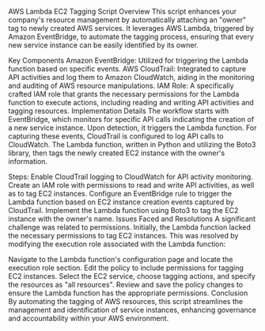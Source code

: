 AWS Lambda EC2 Tagging Script
Overview
This script enhances your company's resource management by automatically attaching an "owner" tag to newly created AWS services. It leverages AWS Lambda, triggered by Amazon EventBridge, to automate the tagging process, ensuring that every new service instance can be easily identified by its owner.

Key Components
Amazon EventBridge: Utilized for triggering the Lambda function based on specific events.
AWS CloudTrail: Integrated to capture API activities and log them to Amazon CloudWatch, aiding in the monitoring and auditing of AWS resource manipulations.
IAM Role: A specifically crafted IAM role that grants the necessary permissions for the Lambda function to execute actions, including reading and writing API activities and tagging resources.
Implementation Details
The workflow starts with EventBridge, which monitors for specific API calls indicating the creation of a new service instance. Upon detection, it triggers the Lambda function. For capturing these events, CloudTrail is configured to log API calls to CloudWatch. The Lambda function, written in Python and utilizing the Boto3 library, then tags the newly created EC2 instance with the owner's information.

Steps:
Enable CloudTrail logging to CloudWatch for API activity monitoring.
Create an IAM role with permissions to read and write API activities, as well as to tag EC2 instances.
Configure an EventBridge rule to trigger the Lambda function based on EC2 instance creation events captured by CloudTrail.
Implement the Lambda function using Boto3 to tag the EC2 instance with the owner's name.
Issues Faced and Resolutions
A significant challenge was related to permissions. Initially, the Lambda function lacked the necessary permissions to tag EC2 instances. This was resolved by modifying the execution role associated with the Lambda function:

Navigate to the Lambda function's configuration page and locate the execution role section.
Edit the policy to include permissions for tagging EC2 instances.
Select the EC2 service, choose tagging actions, and specify the resources as "all resources".
Review and save the policy changes to ensure the Lambda function has the appropriate permissions.
Conclusion
By automating the tagging of AWS resources, this script streamlines the management and identification of service instances, enhancing governance and accountability within your AWS environment.